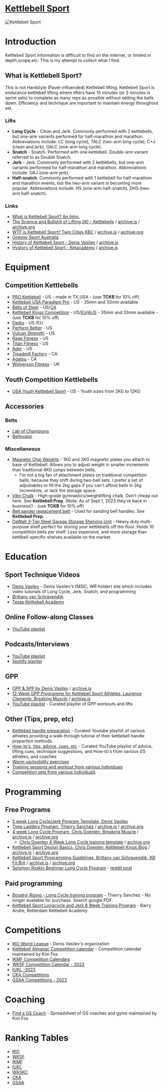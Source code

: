 # [Kettlebell Sport](https://beallio.github.io/kettlebell-sport/)
![Kettlebell Sport](http://web.archive.org/web/20220703045602im_/https://www.niagarakettlebellsportopen.com/uploads/1/3/7/9/13797016/denis2_orig.jpg)

# Introduction
Kettlebell Sport information is difficult to find on the internet, or limited in depth,scope,etc. This is my attempt to collect what I find.

## What is Kettlebell Sport?

This is not Hardstyle (Pavel-influended) Kettlebell lifting.  Kettlebell Sport is endurance kettlebell lifting where lifters have 10 minutes (or 5 minutes in sprint sets) to complete as many reps as possible without setting the bells down.  Efficiency and technique are important to maintain energy throughout set.  

### Lifts
- **Long Cycle** - Clean and Jerk.  Commonly performed with 2 kettlebells, but one-arm variants performed for half-marathon and marathon.  Abbreviations include: LC (long cycle), TALC (two-arm long cycle), C+J (clean and jerk), OALC (one-arm long cycle).
- **Snatch** - Snatch.  Performed with one kettlebell.  Double-arm variant referred to as Double Snatch.
- **Jerk** - Jerk. Commonly performed with 2 kettlebells, but one-arm variants performed for half-marathon and marathon.  Abbreviations include: OAJ (one-arm jerk).
- **Half-snatch**.  Commonly performed with 1 kettlebell for half-marathon and marathon events, but the two-arm variant is becoming more popular.  Abbreviations include: HS (one-arm half-snatch), DHS (two-arm half-snatch).

### Links
 - [What is Kettlebell Sport? An Intro.](https://www.youtube.com/watch?v=te3efrre6sg)
 - [The Science and Bullshit of Lifting (III) – Kettlebells](https://theolderavocado.com/the-science-and-bullshit-of-lifting-part-iii-kettlebells/) / [archive.is](https://archive.is/F8Q0w) / [archive.org](https://web.archive.org/web/20210308074733/https://theolderavocado.com/the-science-and-bullshit-of-lifting-part-iii-kettlebells/)
 - [WTF is Kettlebell Sport? Twin Cities KBC](https://www.twincitieskettlebellclub.com/wtf-is-kettlebell-sport) / [archive.is](https://archive.is/hNnJ1) / [archive.org](https://web.archive.org/web/20210318184840/https://www.twincitieskettlebellclub.com/wtf-is-kettlebell-sport)
 - [Girevoy Sport Australia](https://taskettlebellers.tripod.com/girevoysportaustralia/index.html)
 - [History of Kettlebell Sport - Denis Vasilev](https://www.denisvasilevkettlebell.com/kettlebell-sport-history) / [archive.is](https://archive.ph/6rocZ)
 - [Hystory of Kettlebell Sport - Ketacademy](https://www.ketacademy.com/kettlebell-sport) / [archive.is](https://archive.ph/Oo752)

# Equipment
## Competition Kettlebells
 - [PRO Kettlebell](https://www.prokettlebell.com/online-store) - US - made in TX,USA - (use **TCKB** for 10% off)
 - [Kettlebell USA Paradigm Pro](https://www.kettlebellsusa.com/) - US - 35mm and 33mm available
 - [Bells of Steel](https://www.bellsofsteel.us/all-products/conditioning/kettlebells/pro-grade-kettlebells/) - US/[CA](https://www.bellsofsteel.com/all-products/conditioning/kettlebells/pro-grade-kettlebells/)
 - [Kettlebell Kings Competition](https://www.kettlebellsusa.com/) - US/[EU](https://kettlebellkings.eu/)/[AUS](https://kettlebellkings.com.au/) - 35mm and 33mm available - (use **TCKB** for 10% off)
 - [Eleiko](https://www.eleiko.com/en/p/eleiko-competition-kettlebells/122) - US /EU
 - [Perform Better](https://www.performbetter.com/First-Place-Competition-Kettlebell_3) - US 
 - [Vulcan Strength](https://www.vulcanstrength.com/Vulcan-Absolute-Competition-Kettlebells-p/vckbxx.htm) - US 
 - [Rage Fitness](https://www.ragefitness.com/products/competition-kettlebells-original) - US 
 - [Titan Fitness](https://www.titan.fitness/endurance/kettlebells/competition-2/8---40-kg-competition-style-kettlebells/KBCOMP_GROUP.html) - US 
 - [Ader](https://aderfitness.com/product/pro-grade-kettlebells/) - US
 - [Treadmill Factory](https://www.treadmillfactory.ca/kettlebell/competition-kettlebells) - CA
 - [Agatsu](https://agatsu-store.myshopify.com/collections/agatsu-sport-series-kettlebells) - CA
 - [Wolverson Fitness](https://wolverson-fitness.co.uk/collections/competition-kettlebells) - UK

## Youth Competition Kettlebells
- [USA Youth Kettlebell Sport](https://www.usaykbs.org/) - US - Youth sizes from 2KG to 12KG

## Accessories

### Belts
- [Lab of Champions](https://www.32kg.pro/online-store/KETTLEBELL-SPORT-PRO-BELTS-c11357019)
- [Bellevator](https://www.denisvasilevkettlebell.com/bellevator-lifting-belts)

### Miscellaneous
- [Magnetic Chip Weights](https://prokettlebell.com/collections/accessories/products/magnetic-chip-weights) - 1KG and 2KG magnetic plates you attach to base of Kettlebell.  Allows you to adjust weight in smaller increments than traditional 4KG jumps between bells.
    - I'm not a big fan of attachment plates on traditional competition bells, because they shift during two-bell sets.  I prefer a set of adjustables to fill the 2kg gaps if you can't afford bells in 2kg increments, or lack the storage space.
- [Vikn Chalk](https://viknperformance.com/) - High-grade gymnastics/weightlifting chalk. Don't cheap out here. See **Kettlebell Prep**. (Note: As of Sept 1, 2023 they're back in business!) - (use **TCKB** for 10% off)
- [Belt sander replacement belt](https://www.homedepot.com/p/DIABLO-3-in-x-18-in-80-Grit-Sanding-Belt-2-Pack-DCB318080S02G/202830831) - Used for sanding bell handles. See **Kettlebell Prep**. 
- [DeWalt 3-Tier Steel Garage Storage Shelving Unit](https://www.homedepot.com/p/DEWALT-Yellow-3-Tier-Steel-Garage-Storage-Shelving-Unit-50-in-W-x-48-in-H-x-18-in-D-DXST4500/302361258) - Heavy duty multi-purpose shelf perfect for storing your kettlebells off the floor.  Holds 10 competition bells per shelf.  Less expensive, and more storage than kettlbell-specific shelves available on the market.


# Education
## Sport Technique Videos
- [Denis Vasilev](https://www.denisvasilevkettlebell.com/self-education) - Denis Vasilev's (MSIC, WR holder) site which includes video tutorials of Long Cycle, Jerk, Snatch, and programming
- [Brittany van Schravendijk](https://www.youtube.com/playlist?list=PLhogybcqSAOQO3o0XJhYugcaNkQxOC8Pv)
- [Texas Kettlebell Academy](https://vimeo.com/kettlebell)

## Online Follow-along Classes
- [YouTube playlist](https://youtube.com/playlist?list=PLnGVnecBozBOdrSqJGR-knrzeoWmR3nqU)

## Podcasts/Interviews
- [YouTube playlist](https://youtube.com/playlist?list=PLnGVnecBozBPIsjgjD8FZiLmvkbF1efWQ)
- [Spotify playlist](https://open.spotify.com/playlist/6g2M0HnKby27gL8RqT6ZPP)

## GPP
- [GPP & SPP by Denis Vasilev](https://img1.wsimg.com/blobby/go/17353469-20bc-4857-8985-c486040a225e/downloads/GPP%20SPP%20Class%20by%20Denis%20Vasilev_KB%20Hangouts%20202.pdf?ver=1656924667026) / [archive.is](https://archive.ph/TeSBG)
- [12-Week GPP Programme for Kettlebell Sport Athletes, Laurence Clemente,  Breaking Muscle](https://breakingmuscle.com/a-12-week-gpp-programme-for-kettlebell-sport-athletes/) / [archive.is](https://archive.ph/MeUry)
- [YouTube playlist](https://www.youtube.com/playlist?list=PLnGVnecBozBOLhqFk1Xt9LNeGGKMViLf6) - Curated playlist of GPP workouts and lifts

## Other (Tips, prep, etc)
- [Kettlebell handle preparation](https://youtube.com/playlist?list=PLnGVnecBozBO9l7Zeq4kqc0tP6KQ8Nr1-) - Curated Youtube playlist of various athletes providing a walk-through tutorial of their kettlebell handle prepartion methods.
- [How-to's, tips, advice, cues, etc](https://youtube.com/playlist?list=PLnGVnecBozBNKDdDc65qdBIAN0sjtMeUM) - Curated YouTube playlist of advice, lifting cues, technique suggestions, and How-to's from various GS athletes, and coaches
- [Warm-up/mobility exercises](https://youtube.com/playlist?list=PLnGVnecBozBOAL-1I83bhznoxFzpdXF9w)
- [Training sessions and workout from various individuals](https://youtube.com/playlist?list=PLnGVnecBozBN5iaUVcI0-E93qAwyXGyOe)
- [Competition sets from various individuals](https://youtube.com/playlist?list=PLnGVnecBozBMU51vH2086PLj45Sf-yj5E)

# Programming
## Free Programs
- [5 week Long Cycle/Jerk Program Template, Denis Vasilev](https://docs.google.com/spreadsheets/d/1PSOdJm8vAnbXW7cj2LSEfHdAhqt1u5olm9d5d6p36lo/edit?usp=sharing) 
- [Time Ladders Program, Thierry Sanchez](https://www.ohne-kettlebells.gehts-gar.net/030/8weeklc.pdf) / [archive.is](https://archive.is/kvVnd) / [archive.org](https://web.archive.org/web/20210306065544/https://www.ohne-kettlebells.gehts-gar.net/030/8weeklc.pdf)
- [4 week Long Cycle Program, Chris Doenlen, Breaking Muscle](https://breakingmuscle.com/workouts/kettlebell-sport-training-with-national-champion-chris-doenlen) / [archive.is](https://archive.is/CVzy9) / [archive.org](https://web.archive.org/web/20201202071850/https://breakingmuscle.com/workouts/kettlebell-sport-training-with-national-champion-chris-doenlen)
    - [Chris Doenlen 4 Week Long Cycle training template](https://breakingmuscle.com/downloads/4weeklongcycletrainingtemplate.xlsx) / [archive.org](https://web.archive.org/web/20210318185303/https://assets.omidoo.com/sites/default/files/downloads/4weeklongcycletrainingtemplate.xlsx)
- [Kettlebell Sport Design Basics, Chris Doenlen, Kettlebell Kings Blog](https://www.kettlebellkings.com/blog/training-for-kettlebell-sport-kettlebell-sport-program-design-basics/) / [archive.is](https://archive.is/DmQom) / [archive.org](https://web.archive.org/web/20200920103615/https://www.kettlebellkings.com/blog/training-for-kettlebell-sport-kettlebell-sport-program-design-basics/)
- [Kettlebell Sport Programming Guidelines, Brittany van Schravendijk, KB Fit Brit](https://www.kbfitbritt.com/blog/all/kettlebell-sport-programming-guidelines) / [archive.is](https://archive.is/6gDDq) / [archive.org](https://web.archive.org/web/20210404163041/https://www.kbfitbritt.com/blog/all/kettlebell-sport-programming-guidelines)
- [Solomon Roskin Beginner Long Cycle Program](https://docs.google.com/document/d/e/2PACX-1vRagWduxj2qakKd3qHSfRgZJa0eUgfodUFAtAIcf3SQH3mtXv__ZvmEOoPJ7TT_AZNOcMC792HOTQGK/pub) - [reddit post](https://www.reddit.com/user/solomonroskin/comments/jctvx6/free_kettlebell_sport_long_cycle_program/)

## Paid programming
- [Bogatyr Rising - Long Cycle training program](https://heroicsport.com/en/product/kettlebell-long-cycle-training-program/) - Thierry Sanchez - No longer available for purchase.  Search google PDF.
- [Kettlebell Sport Longcycle and Jerk 8 Week Training Program](https://kettlebellrotterdam.nl/kettlebell-sport-longcycle-jerk-8-week-training-program/) - Barry Andre, Rotterdam Kettlebell Academy


# Competitions
- [IKO World League](https://www.kettlebellworld.org/calendar-2023) - Denis Vasilev's organization 
- [Kettlebell Almanac Competition calendar](https://docs.google.com/spreadsheets/d/13HghDmTtmUycBVENQQIoz1BuUo-ptIpkUqPWY3BWgWE/edit?usp=sharing) - Competition calendar maintained by Kim Fox
- [IKMF Competition Calendars](https://www.ikmf-world.com/calendars/)
- [WKSF Competition Calendar - 2023](https://wksf.site/wp-content/uploads/2023/01/WKSF-Calendar-2023.pdf)
- [IUKL -2023](https://giri-iukl.com/assets/files/kalendar/IUKL_Calendar_plan-2023-5edition.doc)
- [CKA Competitions](https://cka-sport.org/competitions)
- [GSAA Competitions - 2023](https://www.girevoysportaustralia.org/2023-gsaa-calendar)
  

# Coaching
- [Find a GS Coach](https://docs.google.com/spreadsheets/d/13xREqRr-dSYRpsS43n8CDc-RfrvnbNyqNm5c81ukxLk/edit?usp=sharing) - Spreadsheet of GS coaches and gyms maintained by Kim Fox


# Ranking Tables
- [IKO](https://www.kettlebellworld.org/ranking-tables)
- [WKSF](https://wksf.site/rankings/)
- [IKMF](https://www.ikmf-world.com/rules/ranks-and-rules/)
- [IUKL](https://giri-iukl.com/docs/sport-ranks)
- [WASKC](https://docs.google.com/spreadsheets/d/1Uv0gFaXtYRAubZ_egyQyjpW6cnDbmh57y_jcTE7umXc/)
- [CKA](https://cka-sport.org/ranks)
- [GSAA](https://www.girevoysportaustralia.org/about/resources/rules-ranks/ranking-systems)



